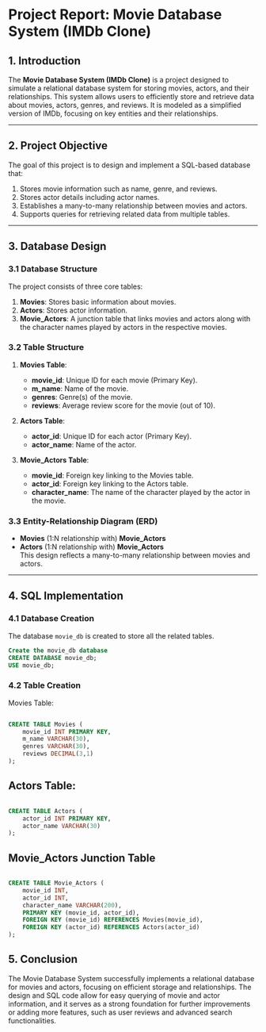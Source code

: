 # **Project Report: Movie Database System (IMDb Clone)**

## **1. Introduction**
The **Movie Database System (IMDb Clone)** is a project designed to simulate a relational database system for storing movies, actors, and their relationships. This system allows users to efficiently store and retrieve data about movies, actors, genres, and reviews. It is modeled as a simplified version of IMDb, focusing on key entities and their relationships.

---

## **2. Project Objective**
The goal of this project is to design and implement a SQL-based database that:
1. Stores movie information such as name, genre, and reviews.
2. Stores actor details including actor names.
3. Establishes a many-to-many relationship between movies and actors.
4. Supports queries for retrieving related data from multiple tables.

---

## **3. Database Design**

### **3.1 Database Structure**
The project consists of three core tables:

1. **Movies**: Stores basic information about movies.
2. **Actors**: Stores actor information.
3. **Movie_Actors**: A junction table that links movies and actors along with the character names played by actors in the respective movies.

### **3.2 Table Structure**
1. **Movies Table**:
   - **movie_id**: Unique ID for each movie (Primary Key).
   - **m_name**: Name of the movie.
   - **genres**: Genre(s) of the movie.
   - **reviews**: Average review score for the movie (out of 10).

2. **Actors Table**:
   - **actor_id**: Unique ID for each actor (Primary Key).
   - **actor_name**: Name of the actor.

3. **Movie_Actors Table**:
   - **movie_id**: Foreign key linking to the Movies table.
   - **actor_id**: Foreign key linking to the Actors table.
   - **character_name**: The name of the character played by the actor in the movie.

### **3.3 Entity-Relationship Diagram (ERD)**
- **Movies** (1:N relationship with) **Movie_Actors**  
- **Actors** (1:N relationship with) **Movie_Actors**  
  This design reflects a many-to-many relationship between movies and actors.

---

## **4. SQL Implementation**

### **4.1 Database Creation**
The database `movie_db` is created to store all the related tables.


```sql
Create the movie_db database
CREATE DATABASE movie_db;
USE movie_db;
```
### **4.2 Table Creation**
Movies Table:
```sql

CREATE TABLE Movies (
    movie_id INT PRIMARY KEY,
    m_name VARCHAR(30),
    genres VARCHAR(30),
    reviews DECIMAL(3,1)
);
```
## **Actors Table:**
```sql

CREATE TABLE Actors (
    actor_id INT PRIMARY KEY,
    actor_name VARCHAR(30)
);
```
## **Movie_Actors Junction Table**
```sql

CREATE TABLE Movie_Actors (
    movie_id INT,
    actor_id INT,
    character_name VARCHAR(200),
    PRIMARY KEY (movie_id, actor_id),
    FOREIGN KEY (movie_id) REFERENCES Movies(movie_id),
    FOREIGN KEY (actor_id) REFERENCES Actors(actor_id)
);
```

## **5. Conclusion**
The Movie Database System successfully implements a relational database for movies and actors, focusing on efficient storage and relationships. The design and SQL code allow for easy querying of movie and actor information, and it serves as a strong foundation for further improvements or adding more features, such as user reviews and advanced search functionalities.
